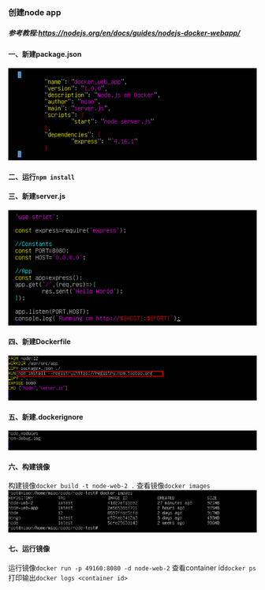 ### 创建node app
##### 参考教程:https://nodejs.org/en/docs/guides/nodejs-docker-webapp/
#### 一、新建package.json
![package.json](../assets/Node/package-json.png)  
#### 二、运行`npm install`
#### 三、新建server.js
![server.js](../assets/Node/server-js.png)  
#### 四、新建Dockerfile
![Dockerfile](../assets/Node/dockerfile.png)  
#### 五、新建.dockerignore
![.dockerignore](../assets/Node/dockerignore.png)  
#### 六、构建镜像
构建镜像`docker build -t node-web-2 .`
查看镜像`docker images`
![docker images](../assets/Node/docker-images.png)  
#### 七、运行镜像
运行镜像`docker run -p 49160:8080 -d node-web-2`
查看container id`docker ps`
打印输出`docker logs <container id>`
